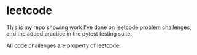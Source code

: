 # leetcode

This is my repo showing work I've done on leetcode problem challenges, and the added practice in the pytest testing suite.

All code challenges are property of leetcode.

